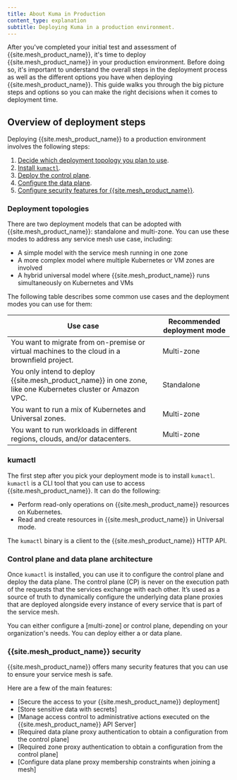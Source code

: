 ```yaml
---
title: About Kuma in Production 
content_type: explanation
subtitle: Deploying Kuma in a production environment. 
---
```


After you've completed your initial test and assessment of {{site.mesh_product_name}}, it's time to deploy {{site.mesh_product_name}} in your production environment. Before doing so, it's important to understand the overall steps in the deployment process as well as the different options you have when deploying {{site.mesh_product_name}}. This guide walks you through the big picture steps and options so you can make the right decisions when it comes to deployment time.

## Overview of deployment steps

Deploying {{site.mesh_product_name}} to a production environment involves the following steps:

1. [Decide which deployment topology you plan to use](#deployment-topologies).
1. [Install `kumactl`](#kumactl).
1. [Deploy the control plane](#control-plane-and-data-plane-architecture).
1. [Configure the data plane](#control-plane-and-data-plane-architecture).
1. [Configure security features for {{site.mesh_product_name}}](#kuma-security).

### Deployment topologies

There are two deployment models that can be adopted with {{site.mesh_product_name}}: standalone and multi-zone. You can use these modes to address any service mesh use case, including:
* A simple model with the service mesh running in one zone
* A more complex model where multiple Kubernetes or VM zones are involved
* A hybrid universal model where {{site.mesh_product_name}} runs simultaneously on Kubernetes and VMs

The following table describes some common use cases and the deployment modes you can use for them:

| Use case | Recommended deployment mode |
| -------- | --------------------------- |
| You want to migrate from on-premise or virtual machines to the cloud in a brownfield project. | Multi-zone |
| You only intend to deploy {{site.mesh_product_name}} in one zone, like one Kubernetes cluster or Amazon VPC. | Standalone |
| You want to run a mix of Kubernetes and Universal zones. | Multi-zone |
| You want to run workloads in different regions, clouds, and/or datacenters. | Multi-zone |

### kumactl

The first step after you pick your deployment mode is to install `kumactl`. `kumactl` is a CLI tool that you can use to access {{site.mesh_product_name}}. It can do the following:

* Perform read-only operations on {{site.mesh_product_name}} resources on Kubernetes. 
* Read and create resources in {{site.mesh_product_name}} in Universal mode.

The `kumactl` binary is a client to the {{site.mesh_product_name}} HTTP API. 

### Control plane and data plane architecture

Once `kumactl` is installed, you can use it to configure the control plane and deploy the data plane. The control plane (CP) is never on the execution path of the requests that the services exchange with each other. It’s used as a source of truth to dynamically configure the underlying data plane proxies that are deployed alongside every instance of every service that is part of the service mesh.

You can either configure a [multi-zone]<!--(/docs/{{ page.version }}/production/cp-deployment/multi-zone/)--> or <!--[standalone](/docs/{{ page.version }}/production/stand-alone/)--> control plane, depending on your organization's needs. You can deploy either a <!--[Kubernetes](/docs/{{ page.version }}/production/dp-config/dpp-on-kubernetes/)--> or <!--[Universal](/docs/{{ page.version }}/production/dp-config/dpp-on-universal/)--> data plane.

### {{site.mesh_product_name}} security

{{site.mesh_product_name}} offers many security features that you can use to ensure your service mesh is safe.

Here are a few of the main features:

* [Secure the access to your {{site.mesh_product_name}} deployment]<!--(/docs/{{ page.version }}/production/secure-deployment/certificates/)-->
* [Store sensitive data with secrets]<!--(/docs/{{ page.version }}/production/secure-deployment/secrets/)-->
* [Manage access control to administrative actions executed on the {{site.mesh_product_name}} API Server]<!--(/docs/{{ page.version }}/production/secure-deployment/api-access-control/)-->
* [Required data plane proxy authentication to obtain a configuration from the control plane]<!--(/docs/{{ page.version }}/production/secure-deployment/dp-auth/)-->
* [Required zone proxy authentication to obtain a configuration from the control plane]<!--(/docs/{{ page.version }}/production/cp-deployment/zoneproxy-auth/)-->
* [Configure data plane proxy membership constraints when joining a mesh]<!--(/docs/{{ page.version }}/production/secure-deployment/dp-membership/)-->